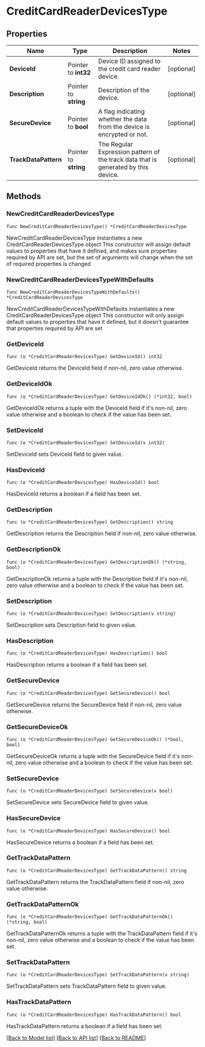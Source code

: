 # CreditCardReaderDevicesType

## Properties

Name | Type | Description | Notes
------------ | ------------- | ------------- | -------------
**DeviceId** | Pointer to **int32** | Device ID assigned to the credit card reader device. | [optional] 
**Description** | Pointer to **string** | Description of the device. | [optional] 
**SecureDevice** | Pointer to **bool** | A flag indicating whether the data from the device is encrypted or not. | [optional] 
**TrackDataPattern** | Pointer to **string** | The Regular Expression pattern of the track data that is generated by this device. | [optional] 

## Methods

### NewCreditCardReaderDevicesType

`func NewCreditCardReaderDevicesType() *CreditCardReaderDevicesType`

NewCreditCardReaderDevicesType instantiates a new CreditCardReaderDevicesType object
This constructor will assign default values to properties that have it defined,
and makes sure properties required by API are set, but the set of arguments
will change when the set of required properties is changed

### NewCreditCardReaderDevicesTypeWithDefaults

`func NewCreditCardReaderDevicesTypeWithDefaults() *CreditCardReaderDevicesType`

NewCreditCardReaderDevicesTypeWithDefaults instantiates a new CreditCardReaderDevicesType object
This constructor will only assign default values to properties that have it defined,
but it doesn't guarantee that properties required by API are set

### GetDeviceId

`func (o *CreditCardReaderDevicesType) GetDeviceId() int32`

GetDeviceId returns the DeviceId field if non-nil, zero value otherwise.

### GetDeviceIdOk

`func (o *CreditCardReaderDevicesType) GetDeviceIdOk() (*int32, bool)`

GetDeviceIdOk returns a tuple with the DeviceId field if it's non-nil, zero value otherwise
and a boolean to check if the value has been set.

### SetDeviceId

`func (o *CreditCardReaderDevicesType) SetDeviceId(v int32)`

SetDeviceId sets DeviceId field to given value.

### HasDeviceId

`func (o *CreditCardReaderDevicesType) HasDeviceId() bool`

HasDeviceId returns a boolean if a field has been set.

### GetDescription

`func (o *CreditCardReaderDevicesType) GetDescription() string`

GetDescription returns the Description field if non-nil, zero value otherwise.

### GetDescriptionOk

`func (o *CreditCardReaderDevicesType) GetDescriptionOk() (*string, bool)`

GetDescriptionOk returns a tuple with the Description field if it's non-nil, zero value otherwise
and a boolean to check if the value has been set.

### SetDescription

`func (o *CreditCardReaderDevicesType) SetDescription(v string)`

SetDescription sets Description field to given value.

### HasDescription

`func (o *CreditCardReaderDevicesType) HasDescription() bool`

HasDescription returns a boolean if a field has been set.

### GetSecureDevice

`func (o *CreditCardReaderDevicesType) GetSecureDevice() bool`

GetSecureDevice returns the SecureDevice field if non-nil, zero value otherwise.

### GetSecureDeviceOk

`func (o *CreditCardReaderDevicesType) GetSecureDeviceOk() (*bool, bool)`

GetSecureDeviceOk returns a tuple with the SecureDevice field if it's non-nil, zero value otherwise
and a boolean to check if the value has been set.

### SetSecureDevice

`func (o *CreditCardReaderDevicesType) SetSecureDevice(v bool)`

SetSecureDevice sets SecureDevice field to given value.

### HasSecureDevice

`func (o *CreditCardReaderDevicesType) HasSecureDevice() bool`

HasSecureDevice returns a boolean if a field has been set.

### GetTrackDataPattern

`func (o *CreditCardReaderDevicesType) GetTrackDataPattern() string`

GetTrackDataPattern returns the TrackDataPattern field if non-nil, zero value otherwise.

### GetTrackDataPatternOk

`func (o *CreditCardReaderDevicesType) GetTrackDataPatternOk() (*string, bool)`

GetTrackDataPatternOk returns a tuple with the TrackDataPattern field if it's non-nil, zero value otherwise
and a boolean to check if the value has been set.

### SetTrackDataPattern

`func (o *CreditCardReaderDevicesType) SetTrackDataPattern(v string)`

SetTrackDataPattern sets TrackDataPattern field to given value.

### HasTrackDataPattern

`func (o *CreditCardReaderDevicesType) HasTrackDataPattern() bool`

HasTrackDataPattern returns a boolean if a field has been set.


[[Back to Model list]](../README.md#documentation-for-models) [[Back to API list]](../README.md#documentation-for-api-endpoints) [[Back to README]](../README.md)


